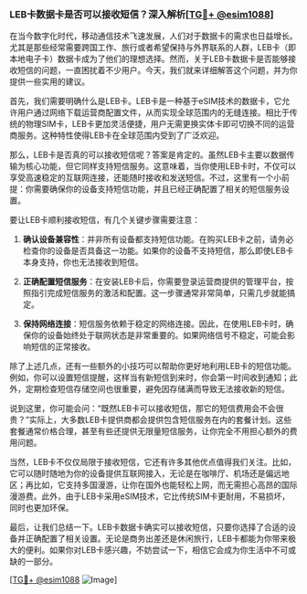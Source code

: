 ### LEB卡数据卡是否可以接收短信？深入解析[[TG💪+ @esim1088](https://t.me/s/esim1088)]

在当今数字化时代，移动通信技术飞速发展，人们对于数据卡的需求也日益增长。尤其是那些经常需要跨国工作、旅行或者希望保持与外界联系的人群，LEB卡（即本地电子卡）数据卡成为了他们的理想选择。然而，关于LEB卡数据卡是否能够接收短信的问题，一直困扰着不少用户。今天，我们就来详细解答这个问题，并为你提供一些实用的建议。

首先，我们需要明确什么是LEB卡。LEB卡是一种基于eSIM技术的数据卡，它允许用户通过网络下载运营商配置文件，从而实现全球范围内的无缝连接。相比于传统的物理SIM卡，LEB卡更加灵活便捷，用户无需更换实体卡即可切换不同的运营商服务。这种特性使得LEB卡在全球范围内受到了广泛欢迎。

那么，LEB卡是否真的可以接收短信呢？答案是肯定的。虽然LEB卡主要以数据传输为核心功能，但它同样支持短信服务。这意味着，当你使用LEB卡时，不仅可以享受高速稳定的互联网连接，还能随时接收和发送短信。不过，这里有一个小前提：你需要确保你的设备支持短信功能，并且已经正确配置了相关的短信服务设置。

要让LEB卡顺利接收短信，有几个关键步骤需要注意：

1. **确认设备兼容性**：并非所有设备都支持短信功能。在购买LEB卡之前，请务必检查你的设备是否具备这一功能。如果你的设备不支持短信，那么即使LEB卡本身支持，你也无法接收到短信。

2. **正确配置短信服务**：在安装LEB卡后，你需要登录运营商提供的管理平台，按照指引完成短信服务的激活和配置。这一步骤通常非常简单，只需几步就能搞定。

3. **保持网络连接**：短信服务依赖于稳定的网络连接。因此，在使用LEB卡时，确保你的设备始终处于联网状态是非常重要的。如果网络信号不稳定，可能会影响短信的正常接收。

除了上述几点，还有一些额外的小技巧可以帮助你更好地利用LEB卡的短信功能。例如，你可以设置短信提醒，这样当有新短信到来时，你会第一时间收到通知；此外，定期检查短信存储空间也很重要，避免因存储满而导致无法接收新的短信。

说到这里，你可能会问：“既然LEB卡可以接收短信，那它的短信费用会不会很贵？”实际上，大多数LEB卡提供商都会提供包含短信服务在内的套餐计划。这些套餐通常价格合理，甚至有些还提供无限量短信服务，让你完全不用担心额外的费用问题。

当然，LEB卡不仅仅局限于接收短信，它还有许多其他优点值得我们关注。比如，它可以随时随地为你的设备提供互联网接入，无论是在咖啡厅、机场还是偏远地区；再比如，它支持多国漫游，让你在国外也能轻松上网，而无需担心高昂的国际漫游费。此外，由于LEB卡采用eSIM技术，它比传统SIM卡更耐用，不易损坏，同时也更加环保。

最后，让我们总结一下。LEB卡数据卡确实可以接收短信，只要你选择了合适的设备并正确配置了相关设置。无论是商务出差还是休闲旅行，LEB卡都能为你带来极大的便利。如果你对LEB卡感兴趣，不妨尝试一下，相信它会成为你生活中不可或缺的一部分。

[[TG💪+ @esim1088](https://t.me/s/esim1088) ![Image](https://i.postimg.cc/4NQfJmqS/Snipaste-2025-05-13-00-14-12.png)]